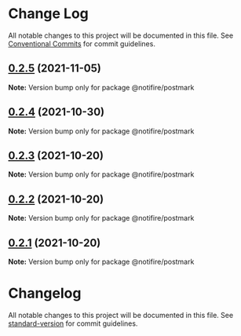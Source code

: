 # Change Log

All notable changes to this project will be documented in this file.
See [Conventional Commits](https://conventionalcommits.org) for commit guidelines.

## [0.2.5](https://github.com/novu-co/postmark/compare/v0.2.4...v0.2.5) (2021-11-05)

**Note:** Version bump only for package @notifire/postmark





## [0.2.4](https://github.com/novu-co/postmark/compare/v0.2.3...v0.2.4) (2021-10-30)

**Note:** Version bump only for package @notifire/postmark





## [0.2.3](https://github.com/novu-co/postmark/compare/v0.2.2...v0.2.3) (2021-10-20)

**Note:** Version bump only for package @notifire/postmark





## [0.2.2](https://github.com/novu-co/postmark/compare/v0.1.4...v0.2.2) (2021-10-20)

**Note:** Version bump only for package @notifire/postmark





## [0.2.1](https://github.com/novu-co/postmark/compare/v0.1.4...v0.2.1) (2021-10-20)

**Note:** Version bump only for package @notifire/postmark





# Changelog

All notable changes to this project will be documented in this file. See [standard-version](https://github.com/conventional-changelog/standard-version) for commit guidelines.
